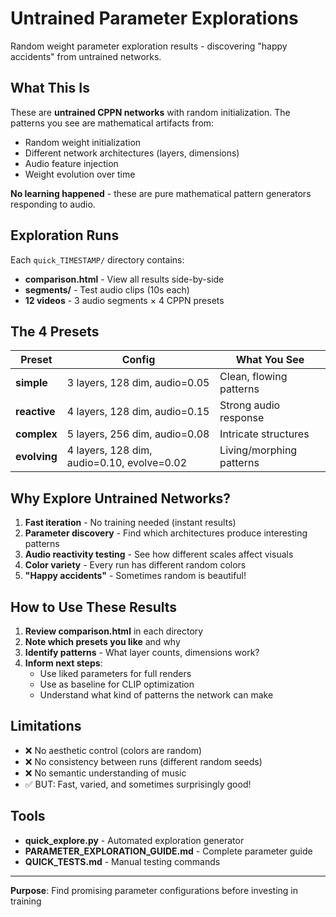 # Untrained Parameter Explorations

Random weight parameter exploration results - discovering "happy accidents" from untrained networks.

## What This Is

These are **untrained CPPN networks** with random initialization. The patterns you see are mathematical artifacts from:
- Random weight initialization
- Different network architectures (layers, dimensions)
- Audio feature injection
- Weight evolution over time

**No learning happened** - these are pure mathematical pattern generators responding to audio.

## Exploration Runs

Each `quick_TIMESTAMP/` directory contains:
- **comparison.html** - View all results side-by-side
- **segments/** - Test audio clips (10s each)
- **12 videos** - 3 audio segments × 4 CPPN presets

## The 4 Presets

| Preset | Config | What You See |
|--------|--------|--------------|
| **simple** | 3 layers, 128 dim, audio=0.05 | Clean, flowing patterns |
| **reactive** | 4 layers, 128 dim, audio=0.15 | Strong audio response |
| **complex** | 5 layers, 256 dim, audio=0.08 | Intricate structures |
| **evolving** | 4 layers, 128 dim, audio=0.10, evolve=0.02 | Living/morphing patterns |

## Why Explore Untrained Networks?

1. **Fast iteration** - No training needed (instant results)
2. **Parameter discovery** - Find which architectures produce interesting patterns
3. **Audio reactivity testing** - See how different scales affect visuals
4. **Color variety** - Every run has different random colors
5. **"Happy accidents"** - Sometimes random is beautiful!

## How to Use These Results

1. **Review comparison.html** in each directory
2. **Note which presets you like** and why
3. **Identify patterns** - What layer counts, dimensions work?
4. **Inform next steps**:
   - Use liked parameters for full renders
   - Use as baseline for CLIP optimization
   - Understand what kind of patterns the network can make

## Limitations

- ❌ No aesthetic control (colors are random)
- ❌ No consistency between runs (different random seeds)
- ❌ No semantic understanding of music
- ✅ BUT: Fast, varied, and sometimes surprisingly good!

## Tools

- **quick_explore.py** - Automated exploration generator
- **PARAMETER_EXPLORATION_GUIDE.md** - Complete parameter guide
- **QUICK_TESTS.md** - Manual testing commands

---

**Purpose**: Find promising parameter configurations before investing in training

